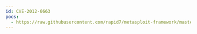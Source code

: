 ```yaml
---
id: CVE-2012-6663
pocs:
  - https://raw.githubusercontent.com/rapid7/metasploit-framework/master/modules/auxiliary/gather/d20pass.rb
---
```

